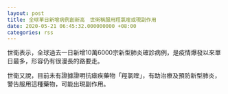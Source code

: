 ```yaml
---
layout: post
title: 全球單日新增病例創新高　世衛稱服用羥氯喹或現副作用
date: 2020-05-21 06:45:32.000000000 +08:00
categories: rss
---
```


世衛表示，全球過去一日新增10萬6000宗新型肺炎確診病例，是疫情爆發以來單日最多，形容仍有很漫長的路要走。

世衛又說，目前未有證據證明抗瘧疾藥物「羥氯喹」，有助治療及預防新型肺炎，警告服用這種藥物，可能出現副作用。
